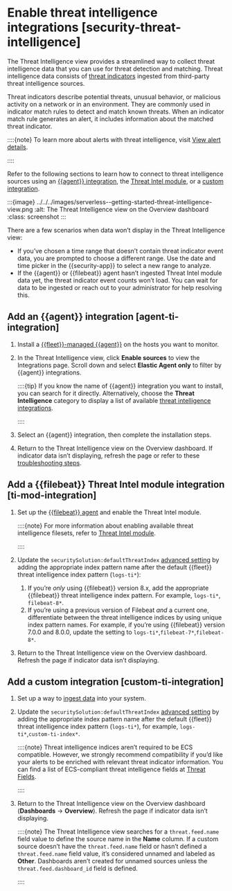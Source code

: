 # Enable threat intelligence integrations [security-threat-intelligence]

The Threat Intelligence view provides a streamlined way to collect threat intelligence data that you can use for threat detection and matching. Threat intelligence data consists of  [threat indicators](../../../solutions/security/investigate/indicators-of-compromise.md#ti-indicators) ingested from third-party threat intelligence sources.

Threat indicators describe potential threats, unusual behavior, or malicious activity on a network or in an environment. They are commonly used in indicator match rules to detect and match known threats. When an indicator match rule generates an alert, it includes information about the matched threat indicator.

::::{note}
To learn more about alerts with threat intelligence, visit [View alert details](../../../solutions/security/detect-and-alert/view-detection-alert-details.md).

::::


Refer to the following sections to learn how to connect to threat intelligence sources using an [{{agent}} integration](../../../solutions/security/get-started/enable-threat-intelligence-integrations.md#agent-ti-integration), the [Threat Intel module](../../../solutions/security/get-started/enable-threat-intelligence-integrations.md#ti-mod-integration), or a [custom integration](../../../solutions/security/get-started/enable-threat-intelligence-integrations.md#custom-ti-integration).

:::{image} ../../../images/serverless--getting-started-threat-intelligence-view.png
:alt: The Threat Intelligence view on the Overview dashboard
:class: screenshot
:::

There are a few scenarios when data won’t display in the Threat Intelligence view:

* If you’ve chosen a time range that doesn’t contain threat indicator event data, you are prompted to choose a different range. Use the date and time picker in the {{security-app}} to select a new range to analyze.
* If the {{agent}} or {{filebeat}} agent hasn’t ingested Threat Intel module data yet, the threat indicator event counts won’t load. You can wait for data to be ingested or reach out to your administrator for help resolving this.


## Add an {{agent}} integration [agent-ti-integration]

1. Install a [{{fleet}}-managed {{agent}}](https://www.elastic.co/guide/en/fleet/current/install-fleet-managed-elastic-agent.html) on the hosts you want to monitor.
2. In the Threat Intelligence view, click **Enable sources** to view the Integrations page. Scroll down and select **Elastic Agent only** to filter by {{agent}} integrations.

    ::::{tip}
    If you know the name of {{agent}} integration you want to install, you can search for it directly. Alternatively, choose the **Threat Intelligence** category to display a list of available [threat intelligence integrations](https://docs.elastic.co/en/integrations/threat-intelligence-intro).

    ::::

3. Select an {{agent}} integration, then complete the installation steps.
4. Return to the Threat Intelligence view on the Overview dashboard. If indicator data isn’t displaying, refresh the page or refer to these [troubleshooting steps](../../../troubleshoot/security/indicators-of-compromise.md).


## Add a {{filebeat}} Threat Intel module integration [ti-mod-integration]

1. Set up the [{{filebeat}} agent](https://www.elastic.co/guide/en/beats/filebeat/current/filebeat-installation-configuration.html) and enable the Threat Intel module.

    ::::{note}
    For more information about enabling available threat intelligence filesets, refer to [Threat Intel module](https://www.elastic.co/guide/en/beats/filebeat/current/filebeat-module-threatintel.html).

    ::::

2. Update the `securitySolution:defaultThreatIndex` [advanced setting](../../../solutions/security/get-started/configure-advanced-settings.md#update-threat-intel-indices) by adding the appropriate index pattern name after the default {{fleet}} threat intelligence index pattern (`logs-ti*`):

    1. If you’re *only* using {{filebeat}} version 8.x, add the appropriate {{filebeat}} threat intelligence index pattern. For example, `logs-ti*`, `filebeat-8*`.
    2. If you’re using a previous version of Filebeat *and* a current one, differentiate between the threat intelligence indices by using unique index pattern names. For example, if you’re using {{filebeat}} version 7.0.0 and 8.0.0, update the setting to `logs-ti*`,`filebeat-7*`,`filebeat-8*`.

3. Return to the Threat Intelligence view on the Overview dashboard. Refresh the page if indicator data isn’t displaying.


## Add a custom integration [custom-ti-integration]

1. Set up a way to [ingest data](../../../solutions/security/get-started/ingest-data-to-elastic-security.md) into your system.
2. Update the `securitySolution:defaultThreatIndex` [advanced setting](../../../solutions/security/get-started/configure-advanced-settings.md#update-threat-intel-indices) by adding the appropriate index pattern name after the default {{fleet}} threat intelligence index pattern (`logs-ti*`), for example, `logs-ti*`,`custom-ti-index*`.

    ::::{note}
    Threat intelligence indices aren’t required to be ECS compatible. However, we strongly recommend compatibility if you’d like your alerts to be enriched with relevant threat indicator information. You can find a list of ECS-compliant threat intelligence fields at [Threat Fields](https://www.elastic.co/guide/en/ecs/{{ecs_version}}/ecs-threat.html).

    ::::

3. Return to the Threat Intelligence view on the Overview dashboard (**Dashboards** → **Overview**). Refresh the page if indicator data isn’t displaying.

    ::::{note}
    The Threat Intelligence view searches for a `threat.feed.name` field value to define the source name in the **Name** column. If a custom source doesn’t have the `threat.feed.name` field or hasn’t defined a `threat.feed.name` field value, it’s considered unnamed and labeled as **Other**. Dashboards aren’t created for unnamed sources unless the `threat.feed.dashboard_id` field is defined.

    ::::
